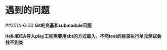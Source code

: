遇到的问题
========
##2014-6-30
**Git的变基和submodule问题**

**IteliJIDEA导入play工程需要用sbt的方式载入，不然test的目录执行单元测试会找不到类**
